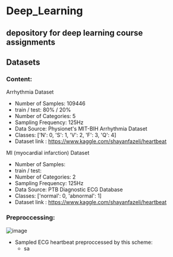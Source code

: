 # Deep_Learning
depository for deep learning course assignments
---------------------------------------------------------------------
## Datasets
### Content:
Arrhythmia Dataset
- Number of Samples: 109446
- train / test: 80% / 20%
- Number of Categories: 5
- Sampling Frequency: 125Hz
- Data Source: Physionet's MIT-BIH Arrhythmia Dataset
- Classes: ['N': 0, 'S': 1, 'V': 2, 'F': 3, 'Q': 4]
- Dataset link : https://www.kaggle.com/shayanfazeli/heartbeat

MI (myocardial infarction) Dataset
- Number of Samples: 
- train / test: 
- Number of Categories: 2
- Sampling Frequency: 125Hz
- Data Source: PTB Diagnostic ECG Database
- Classes: ['normal': 0, 'abnormal': 1]
- Dataset link : https://www.kaggle.com/shayanfazeli/heartbeat

### Preproccessing:

![image](https://user-images.githubusercontent.com/119232867/211274522-381393e4-10b3-49b1-8625-6eece113a67f.png)

- Sampled ECG heartbeat preproccessed by this scheme:
  - sa 

